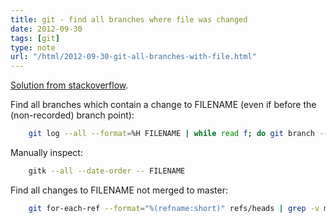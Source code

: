 ```yaml
---
title: git - find all branches where file was changed
date: 2012-09-30
tags: [git]
type: note
url: "/html/2012-09-30-git-all-branches-with-file.html"
---
```


[Solution from stackoverflow](http://stackoverflow.com/questions/6258440/find-a-git-branch-containing-changes-to-a-given-file).

Find all branches which contain a change to FILENAME (even if before the (non-recorded) branch point):

```bash
    git log --all --format=%H FILENAME | while read f; do git branch --contains $f; done | sort -u
```

<!-- more -->
Manually inspect:

```bash
    gitk --all --date-order -- FILENAME
```

Find all changes to FILENAME not merged to master:

```bash
    git for-each-ref --format="%(refname:short)" refs/heads | grep -v master | while read br; do git cherry master $br | while read x h; do if [ "`git log -n 1 --format=%H $h -- FILENAME`" = "$h" ]; then echo $br; fi; done; done | sort -u
```
